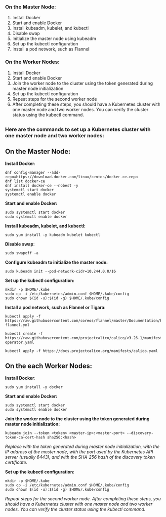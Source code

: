 ### On the Master Node:

1. Install Docker
2. Start and enable Docker
3. Install kubeadm, kubelet, and kubectl
4. Disable swap
5. Initialize the master node using kubeadm
6. Set up the kubectl configuration
7. Install a pod network, such as Flannel

### On the Worker Nodes:

1. Install Docker
2. Start and enable Docker
3. Join the worker node to the cluster using the token generated during master node initialization
4. Set up the kubectl configuration
5. Repeat steps for the second worker node
6. After completing these steps, you should have a Kubernetes cluster with one master node and two worker nodes. You can verify the cluster status using the kubectl command.

##

### Here are the commands to set up a Kubernetes cluster with one master node and two worker nodes:

## On the Master Node:

**Install Docker:**
```
dnf config-manager --add-repo=https://download.docker.com/linux/centos/docker-ce.repo
dnf list docker-ce
dnf install docker-ce --nobest -y
systemctl start docker
systemctl enable docker
```
**Start and enable Docker:**
```
sudo systemctl start docker
sudo systemctl enable docker
```
**Install kubeadm, kubelet, and kubectl:**
```
sudo yum install -y kubeadm kubelet kubectl
```
**Disable swap:**
```
sudo swapoff -a
```
**Configure kubeadm to initialize the master node:**
```
sudo kubeadm init --pod-network-cidr=10.244.0.0/16
```
**Set up the kubectl configuration:**
```
mkdir -p $HOME/.kube
sudo cp -i /etc/kubernetes/admin.conf $HOME/.kube/config
sudo chown $(id -u):$(id -g) $HOME/.kube/config
```
**Install a pod network, such as Flannel or Tigara:**
```
kubectl apply -f https://raw.githubusercontent.com/coreos/flannel/master/Documentation/kube-flannel.yml

kubectl create -f https://raw.githubusercontent.com/projectcalico/calico/v3.26.1/manifests/tigera-operator.yaml

kubectl apply -f https://docs.projectcalico.org/manifests/calico.yaml
```
## On the each Worker Nodes:

**Install Docker:**
```
sudo yum install -y docker
```
**Start and enable Docker:**
```
sudo systemctl start docker
sudo systemctl enable docker
```
**Join the worker node to the cluster using the token generated during master node initialization:**
```
kubeadm join --token <token> <master-ip>:<master-port> --discovery-token-ca-cert-hash sha256:<hash>
```
*Replace <token> with the token generated during master node initialization, <master-ip> with the IP address of the master node, <master-port> with the port used by the Kubernetes API server (usually 6443), and <hash> with the SHA-256 hash of the discovery token certificate.*

**Set up the kubectl configuration:**
```
mkdir -p $HOME/.kube
sudo cp -i /etc/kubernetes/admin.conf $HOME/.kube/config
sudo chown $(id -u):$(id -g) $HOME/.kube/config
```
*Repeat steps for the second worker node. After completing these steps, you should have a Kubernetes cluster with one master node and two worker nodes. You can verify the cluster status using the kubectl command.*
